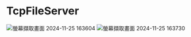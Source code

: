 # TcpFileServer
![螢幕擷取畫面 2024-11-25 163604](https://github.com/user-attachments/assets/d8985d31-2f30-40d6-bc6c-eda95f66d718)
![螢幕擷取畫面 2024-11-25 163730](https://github.com/user-attachments/assets/b3720f63-f0bf-4993-bd3e-62c18dd7b706)
